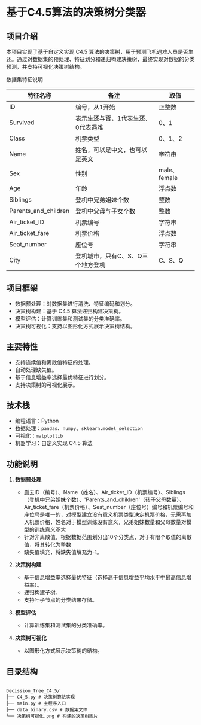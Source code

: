 # 基于C4.5算法的决策树分类器

## 项目介绍
本项目实现了基于自定义实现 C4.5 算法的决策树，用于预测飞机遇难人员是否生还。通过对数据集的预处理、特征划分和递归构建决策树，最终实现对数据的分类预测，并支持可视化决策树结构。

数据集特征说明

| 特征名称 | 备注 | 取值 |
| --- | --- | --- |
| ID | 编号，从1开始 | 正整数 |
| Survived | 表示生还与否，1代表生还、0代表遇难 | 0、1 |
| Class | 机票类型 | 0、1、2 |
| Name | 姓名，可以是中文，也可以是英文 | 字符串 |
| Sex | 性别 | male、female |
| Age | 年龄 | 浮点数 |
| Siblings | 登机中兄弟姐妹个数 | 整数 |
| Parents_and_children | 登机中父母与子女个数 | 整数 |
| Air_ticket_ID | 机票编号 | 字符串 |
| Air_ticket_fare | 机票价格 | 浮点数 |
| Seat_number | 座位号 | 字符串 |
| City | 登机城市，只有C、S、Q三个地方登机 | C、S、Q |

## 项目框架
- 数据预处理：对数据集进行清洗、特征编码和划分。
- 决策树构建：基于 C4.5 算法递归构建决策树。
- 模型评估：计算训练集和测试集的分类准确率。
- 决策树可视化：支持以图形化方式展示决策树结构。

## 主要特性
- 支持连续值和离散值特征的处理。
- 自动处理缺失值。
- 基于信息增益率选择最优特征进行划分。
- 支持决策树的可视化展示。

## 技术栈
- 编程语言：Python
- 数据处理：`pandas`、`numpy`、`sklearn.model_selection`
- 可视化：`matplotlib`
- 机器学习：自定义实现 C4.5 算法

## 功能说明
1. **数据预处理**  
   - 删去ID（编号）、Name（姓名）、Air_ticket_ID（机票编号）、Siblings（登机中兄弟姐妹个数）、'Parents_and_children'（孩子父母数量）、Air_ticket_fare（机票价格）、Seat_number（座位号）编号和机票编号和座位号是唯一的，对模型建立没有意义机票类型决定机票价格，无需再加入机票价格，姓名对于模型训练没有意义，兄弟姐妹数量和父母数量对模型的训练意义不大
   - 针对非离散值，根据数据范围划分出10个分类点，对于有限个取值的离散值，将其转化为整数
   - 缺失值填充，将缺失值填充为-1。

2. **决策树构建**  
   - 基于信息增益率选择最优特征（选择高于信息增益平均水平中最高信息增益率）。
   - 递归构建子树。
   - 支持叶子节点的分类结果存储。

3. **模型评估**  
   - 计算训练集和测试集的分类准确率。

4. **决策树可视化**  
   - 以图形化方式展示决策树的结构。

## 目录结构

```

Decission_Tree_C4.5/ 
├── C4_5.py # 决策树算法实现 
├── main.py # 主程序入口 
├── data_binary.csv # 数据集文件 
└── 决策树可视化.png # 构建的决策树图片 

```
